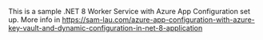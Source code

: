 This is a sample .NET 8 Worker Service with Azure App Configuration set up. More info in https://sam-lau.com/azure-app-configuration-with-azure-key-vault-and-dynamic-configuration-in-net-8-application
